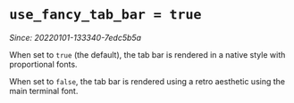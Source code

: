 # `use_fancy_tab_bar = true`

*Since: 20220101-133340-7edc5b5a*

When set to `true` (the default), the tab bar is rendered in
a native style with proportional fonts.

When set to `false`, the tab bar is rendered using a retro
aesthetic using the main terminal font.


